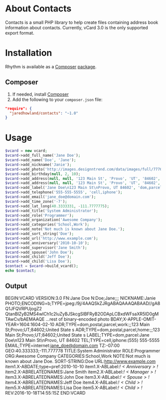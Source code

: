 About Contacts
==============
Contacts is a small PHP library to help create files containing address book information about contacts. Currently, vCard 3.0 is the only supported export format.

Installation
============
Rhythm is available as a [Composer][1] [package][2].

Composer
--------
1. If needed, install [Composer][1]
2. Add the following to your `composer.json` file:
```json
"require": {
  "jaredhowland/contacts": "~1.0"
}
```

Usage
=====
```php
$vcard = new vcard;
$vcard->add_full_name('Jane Doe');
$vcard->add_name('Doe', 'Jane');
$vcard->add_nickname('Janie');
$vcard->add_photo('http://images.designntrend.com/data/images/full/77769/jane-doe.jpg?w=780');
$vcard->add_birthday(null, 2, 10);
$vcard->add_address(null, null, '123 Main St', 'Provo', 'UT', '84602', 'United States', 'dom,postal,parcel,work');
$vcard->add_address(null, null, '123 Main St', 'Provo', 'UT', '84602', 'United States', 'dom,postal,parcel,home');
$vcard->add_label('Jane Doe\n123 Main St\nProvo, UT 84602', 'dom,parcel');
$vcard->add_telephone('555-555-5555', 'cell,iphone');
$vcard->add_email('jane_doe@domain.com');
$vcard->add_time_zone('-7');
$vcard->add_lat_long(40.3333331, -111.7777775);
$vcard->add_title('System Administrator');
$vcard->add_role('Programmer');
$vcard->add_organization('Awesome Company');
$vcard->add_categories('School,Work');
$vcard->add_note('Not much is known about Jane Doe.');
$vcard->add_sort_string('Doe');
$vcard->add_url('http://www.example.com');
$vcard->add_anniversary('2010-10-10');
$vcard->add_supervisor('Jane Smith');
$vcard->add_spouse('John Doe');
$vcard->add_child('Jeff Doe');
$vcard->add_child('Lisa Doe');
$contact = $vcard->build_vcard();
echo $contact;
```

Output
------
  BEGIN:VCARD
  VERSION:3.0
  FN:Jane Doe
  N:Doe;Jane;;;
  NICKNAME:Janie
  PHOTO;ENCODING=b;TYPE=jpeg:/9j/4AAQSkZJRgABAQAAAQABAAD//gA8Q1JFQVRPUjogZ2
   QtanBlZyB2MS4wICh1c2luZyBJSkcgSlBFRyB2ODApLCBxdWFsaXR5ID0gMTAwCv/bAEMAAQE
   …rest of binary-encoded photo
  BDAY;X-APPLE-OMIT-YEAR=1604:1604-02-10
  ADR;TYPE=dom,postal,parcel,work:;;123 Main St;Provo;UT;84602;United State
   s
  ADR;TYPE=dom,postal,parcel,home:;;123 Main St;Provo;UT;84602;United State
   s
  LABEL;TYPE=dom,parcel:Jane Doe\n123 Main St\nProvo\, UT 84602
  TEL;TYPE=cell,iphone:(555) 555-5555
  EMAIL;TYPE=internet:jane_doe@domain.com
  TZ:-07:00
  GEO:40.333333;-111.777778
  TITLE:System Administrator
  ROLE:Programmer
  ORG:Awesome Company
  CATEGORIES:School,Work
  NOTE:Not much is known about Jane Doe.
  SORT-STRING:Doe
  URL:http://www.example.com
  item1.X-ABDATE;type=pref:2010-10-10
  item1.X-ABLabel:_$!<Anniversary>!$_
  item2.X-ABRELATEDNAMES:Jane Smith
  item2.X-ABLabel:_$!<Manager>!$_
  item3.X-ABRELATEDNAMES:John Doe
  item3.X-ABLabel:_$!<Spouse>!$_
  item4.X-ABRELATEDNAMES:Jeff Doe
  item4.X-ABLabel:_$!<Child>!$_
  item5.X-ABRELATEDNAMES:Lisa Doe
  item5.X-ABLabel:_$!<Child>!$_
  REV:2016-10-18T14:55:15Z
  END:VCARD


[1]: https://getcomposer.org
[2]: http://packagist.org/
